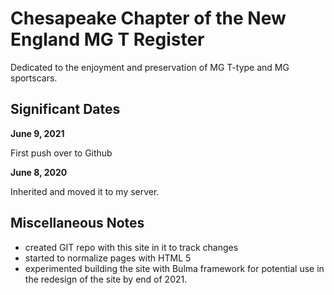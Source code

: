 # Chesapeake Chapter of the New England MG T Register

Dedicated to the enjoyment and preservation of MG T-type and MG sportscars.

## Significant Dates

**June 9, 2021**

First push over to Github

**June 8, 2020**

Inherited and moved it to my server. 

## Miscellaneous Notes

* created GIT repo with this site in it to track changes
* started to normalize pages with HTML 5
* experimented building the site with Bulma framework for potential use in the redesign of the site by end of 2021.
